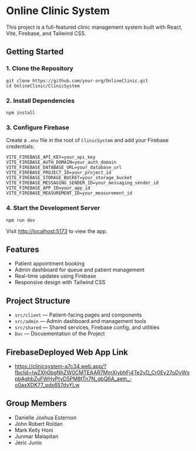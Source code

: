 # Online Clinic System

This project is a full-featured clinic management system built with React, Vite, Firebase, and Tailwind CSS.

## Getting Started

### 1. Clone the Repository

```
git clone https://github.com/your-org/OnlineClinic.git
cd OnlineClinic/ClinicSystem
```

### 2. Install Dependencies

```
npm install
```

### 3. Configure Firebase

Create a `.env` file in the root of `ClinicSystem` and add your Firebase credentials:

```
VITE_FIREBASE_API_KEY=your_api_key
VITE_FIREBASE_AUTH_DOMAIN=your_auth_domain
VITE_FIREBASE_DATABASE_URL=your_database_url
VITE_FIREBASE_PROJECT_ID=your_project_id
VITE_FIREBASE_STORAGE_BUCKET=your_storage_bucket
VITE_FIREBASE_MESSAGING_SENDER_ID=your_messaging_sender_id
VITE_FIREBASE_APP_ID=your_app_id
VITE_FIREBASE_MEASUREMENT_ID=your_measurement_id
```

### 4. Start the Development Server

```
npm run dev
```

Visit [http://localhost:5173](http://localhost:5173) to view the app.

## Features

- Patient appointment booking
- Admin dashboard for queue and patient management
- Real-time updates using Firebase
- Responsive design with Tailwind CSS

## Project Structure

- `src/client` — Patient-facing pages and components
- `src/admin` — Admin dashboard and management tools
- `src/shared` — Shared services, Firebase config, and utilities
- `Doc` — Docuementation of the Project 

## FirebaseDeployed Web App Link

- https://clinicsystem-a7c34.web.app/?fbclid=IwZXh0bgNhZW0CMTEAAR7MmXiybhFj4Te2yD_Cr0Ey27oDvWxpbAghbZuFWHyPtyD5PM8tTn7N_gbQ6A_aem_-o0axXDK77_pds657dvYLw


## Group Members

- Danielle Joshua Esternon
- John Robert Roldan
- Mark Kelly Honi
- Junmar Malapitan
- Jeric Junio



